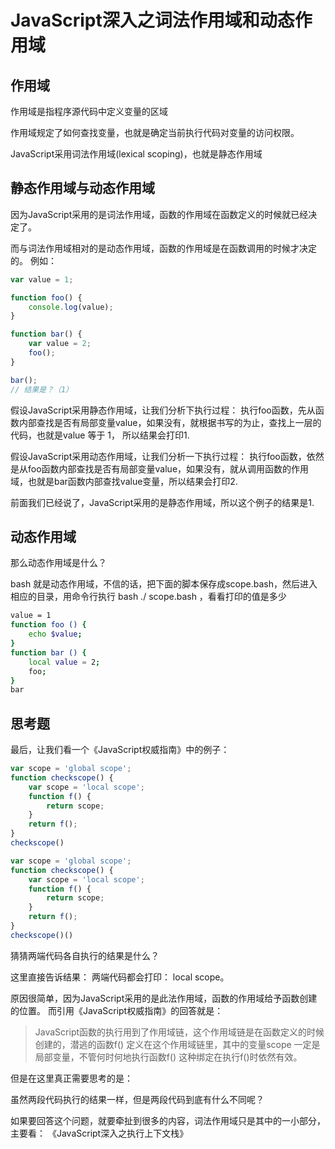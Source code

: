 # JavaScript深入之词法作用域和动态作用域

## 作用域

作用域是指程序源代码中定义变量的区域

作用域规定了如何查找变量，也就是确定当前执行代码对变量的访问权限。

JavaScript采用词法作用域(lexical scoping)，也就是静态作用域

## 静态作用域与动态作用域

因为JavaScript采用的是词法作用域，函数的作用域在函数定义的时候就已经决定了。

而与词法作用域相对的是动态作用域，函数的作用域是在函数调用的时候才决定的。
例如：

```js
var value = 1;

function foo() {
    console.log(value);
}

function bar() {
    var value = 2;
    foo();
}

bar();
// 结果是？（1）
```

假设JavaScript采用静态作用域，让我们分析下执行过程：
执行foo函数，先从函数内部查找是否有局部变量value，如果没有，就根据书写的为止，查找上一层的代码，也就是value 等于 1， 所以结果会打印1.

假设JavaScript采用动态作用域，让我们分析一下执行过程：
执行foo函数，依然是从foo函数内部查找是否有局部变量value，如果没有，就从调用函数的作用域，也就是bar函数内部查找value变量，所以结果会打印2.

前面我们已经说了，JavaScript采用的是静态作用域，所以这个例子的结果是1.

## 动态作用域

那么动态作用域是什么？

bash 就是动态作用域，不信的话，把下面的脚本保存成scope.bash，然后进入相应的目录，用命令行执行 bash ./ scope.bash ，看看打印的值是多少

```bash
value = 1
function foo () {
    echo $value;
}
function bar () {
    local value = 2;
    foo;
}
bar
```

## 思考题

最后，让我们看一个《JavaScript权威指南》中的例子：

```js
var scope = 'global scope';
function checkscope() {
    var scope = 'local scope';
    function f() {
        return scope;
    }
    return f();
}
checkscope()

```

```js
var scope = 'global scope';
function checkscope() {
    var scope = 'local scope';
    function f() {
        return scope;
    }
    return f();
}
checkscope()()
```

猜猜两端代码各自执行的结果是什么？

这里直接告诉结果： 两端代码都会打印： local scope。

原因很简单，因为JavaScript采用的是此法作用域，函数的作用域给予函数创建的位置。
而引用《JavaScript权威指南》的回答就是：
> JavaScript函数的执行用到了作用域链，这个作用域链是在函数定义的时候创建的，潜逃的函数f() 定义在这个作用域链里，其中的变量scope 一定是局部变量，不管何时何地执行函数f() 这种绑定在执行f()时依然有效。

但是在这里真正需要思考的是：

虽然两段代码执行的结果一样，但是两段代码到底有什么不同呢？

如果要回答这个问题，就要牵扯到很多的内容，词法作用域只是其中的一小部分，主要看： 《JavaScript深入之执行上下文栈》
